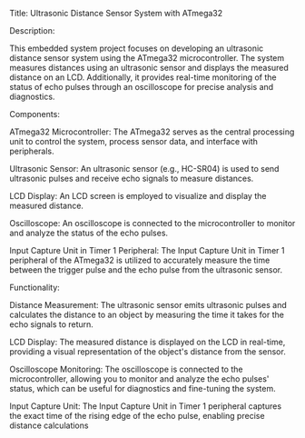 Title: Ultrasonic Distance Sensor System with ATmega32

Description:

This embedded system project focuses on developing an ultrasonic distance sensor system using the ATmega32 microcontroller. The system measures distances using an ultrasonic sensor and displays the measured distance on an LCD. Additionally, it provides real-time monitoring of the status of echo pulses through an oscilloscope for precise analysis and diagnostics.

Components:

ATmega32 Microcontroller: The ATmega32 serves as the central processing unit to control the system, process sensor data, and interface with peripherals.

Ultrasonic Sensor: An ultrasonic sensor (e.g., HC-SR04) is used to send ultrasonic pulses and receive echo signals to measure distances.

LCD Display: An LCD screen is employed to visualize and display the measured distance.

Oscilloscope: An oscilloscope is connected to the microcontroller to monitor and analyze the status of the echo pulses.

Input Capture Unit in Timer 1 Peripheral: The Input Capture Unit in Timer 1 peripheral of the ATmega32 is utilized to accurately measure the time between the trigger pulse and the echo pulse from the ultrasonic sensor.

Functionality:

Distance Measurement: The ultrasonic sensor emits ultrasonic pulses and calculates the distance to an object by measuring the time it takes for the echo signals to return.

LCD Display: The measured distance is displayed on the LCD in real-time, providing a visual representation of the object's distance from the sensor.

Oscilloscope Monitoring: The oscilloscope is connected to the microcontroller, allowing you to monitor and analyze the echo pulses' status, which can be useful for diagnostics and fine-tuning the system.

Input Capture Unit: The Input Capture Unit in Timer 1 peripheral captures the exact time of the rising edge of the echo pulse, enabling precise distance calculations

